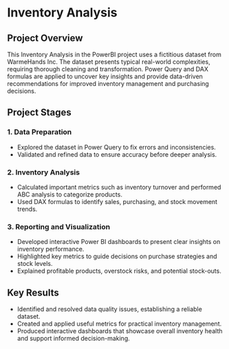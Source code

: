 # Inventory Analysis

## Project Overview
This Inventory Analysis in the PowerBI project uses a fictitious dataset from WarmeHands Inc. The dataset presents typical real-world complexities, requiring thorough cleaning and transformation. Power Query and DAX formulas are applied to uncover key insights and provide data-driven recommendations for improved inventory management and purchasing decisions.

## Project Stages
### 1. Data Preparation
- Explored the dataset in Power Query to fix errors and inconsistencies.
- Validated and refined data to ensure accuracy before deeper analysis.

### 2. Inventory Analysis
- Calculated important metrics such as inventory turnover and performed ABC analysis to categorize products.
- Used DAX formulas to identify sales, purchasing, and stock movement trends.

### 3. Reporting and Visualization
- Developed interactive Power BI dashboards to present clear insights on inventory performance.
- Highlighted key metrics to guide decisions on purchase strategies and stock levels.
- Explained profitable products, overstock risks, and potential stock-outs.

## Key Results
- Identified and resolved data quality issues, establishing a reliable dataset.
- Created and applied useful metrics for practical inventory management.
- Produced interactive dashboards that showcase overall inventory health and support informed decision-making.
